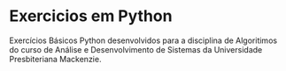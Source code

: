 # Exercicios em Python

Exercícios Básicos Python desenvolvidos para a disciplina de Algoritimos do curso de Análise e Desenvolvimento de Sistemas da Universidade Presbiteriana Mackenzie.
